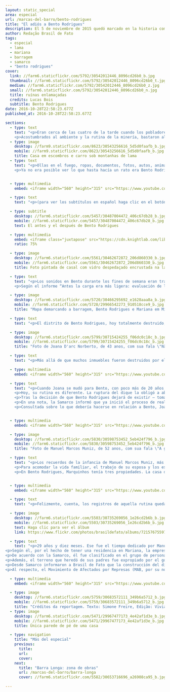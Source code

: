 ```yaml
---
layout: static_special
area: especial
url: /marcas-del-barro/bento-rodrigues
title: "El adiós a Bento Rodrigues"
description: El 5 de noviembre de 2015 quedó marcado en la historia como el día del mayor desastre ambiental de Brasil
author: Redação Brasil de Fato
tags:
  - especial
  - lama
  - mariana
  - barragem
  - samarco
  - "bento rodrigues"
cover:
  link: //farm6.staticflickr.com/5792/30542012446_8096cd26b0_b.jpg
  thumbnail: //farm6.staticflickr.com/5792/30542012446_8096cd26b0_t.jpg
  medium: //farm6.staticflickr.com/5792/30542012446_8096cd26b0_z.jpg
  small: //farm6.staticflickr.com/5792/30542012446_8096cd26b0_n.jpg
  title: ruínas enlamaçadas
  credits: Lucas Bois
  subtitle: Bento Rodrigues
date: 2016-10-28T22:58:23.677Z
published_at: 2016-10-28T22:58:23.677Z

sections:
  - type: text
    text: "<p>Eran cerca de las cuatro de la tarde cuando los pobladores de Bento Rodrigues, pequeño pueblo de la ciudad de Mariana, en el estado de Minas Gerais, comenzaron a sentir movimientos extraños. Entre los más de 600 habitantes los gritos se expandieron rápidamente. “¡El dique reventó!”, decían algunos de los vecinos que en medio de las corridas alertaban sobre el feroz barro con desechos que pronto afectaría al pueblo; que surgió en el siglo  XVIII, tornándose uno de los primeros espacios de minería en el estado.</p>
    <p>Acostumbrados al ambiente y la rutina de la minería, bastaron algunos segundos para que los pobladores entendieran que el dique de Fundão, perteneciente a la  minera Samarco (un emprendimiento conjunto de las empresas Vale y BHP Billiton), se había roto. Mismo los que se negaron a creer de inmediato en lo que pasaba – al no haber oído ningún aviso oficial ni alerta sonora – no demoraron mucho en percibir la gravedad de la situación.</p>"
  - type: image
    desktop: //farm9.staticflickr.com/8623/30543256616_5d5d0faafb_b.jpg
    mobile: //farm9.staticflickr.com/8623/30543256616_5d5d0faafb_b.jpg
    title: Casa em escombros e carro sob montanhas de lama
  - type: text
    text: "<p>Ollas en el fuego, ropas, documentos, fotos, autos, animales, todo quedó atrás para llegar a las partes más altas del pueblo. En medio de la desolación y la búsqueda de noticias sobre el paradero de amigos, parientes y vecinos, hubo quienes pudieron parar y entre lágrimas observar como la avalancha de barro destruía calles, casas, la escuela y el centro de salud.</p>
    <p>Ya no era posible ver lo que hasta hacía un rato era Bento Rodrigues. Salvo por algunos autos y techos que se movían sin rumbo en el río de barro. De las 200 casas, poco más de veinte quedaron en pie. Entre pobladores y trabajadores de la minera murieron 19 personas. En pocos minutos, tragados por el barro, se hundieron y perdieron objetos personales, plantaciones, hogares, memorias y vidas. Fue el adiós a Bento Rodrigues.</p>"


  - type: multimedia
    embed: <iframe width="560" height="315" src="https://www.youtube.com/embed/cy-1G6Js3cc" frameborder="0" allowfullscreen></iframe>

  - type: text
    text: "<p>(para ver los subtítulos en español haga clic en el botón abajo al lado de configuraciones)</p>"

  - type: subtitle
    desktop: //farm6.staticflickr.com/5457/30487004472_406c67db28_b.jpg
    mobile: //farm6.staticflickr.com/5457/30487004472_406c67db28_b.jpg
    text: El antes y el después de Bento Rodrigues

  - type: multimedia
    embed: <iframe class="juxtapose" src="https://cdn.knightlab.com/libs/juxtapose/latest/embed/index.html?uid=9a91474c-88df-11e5-a524-0e7075bba956" width="100%" height="747px" frameborder="0"></iframe>
    ratio: 75%

  - type: image
    desktop: //farm6.staticflickr.com/5561/30462672872_206d860330_b.jpg
    mobile: //farm6.staticflickr.com/5561/30462672872_206d860330_b.jpg
    title: Foto pintada de casal com vidro despedaçado encrustada na lama

  - type: text
    text: "<p>Los sonidos en Bento durante los fines de semana eran tradicionales: niños jugando por las calles, pequeñas charlas con vecinos y amigos en los frentes de las casas, fiestas y reuniones familiares. Con todo bajo el barro, el 6 de noviembre era para ser el día más silencioso del pequeño pueblo minero. Pero esta vez el ambiente de Bento Rodrigues se llenó de ruido de helicópteros y grupos de rescate, que circulaban en busca de sobrevivientes.</p>
    <p>Según el informe “Antes la carga era más ligera: evaluación de los aspectos económicos, políticos y sociales del desastre de la Samarco/Vale/BHP en Mariana (MG)”, del Grupo Política, Economía, Minería, Ambiente y Sociedad (PoEMAS), el barro de desechos causó “destrucción socioambiental por 663 km en los ríos Gualaxo del Norte, Carmo, y Doce, hasta llegar a la desembocadura del último, donde entró 80 km2 en el mar”.</p>"

  - type: image
    desktop: //farm6.staticflickr.com/5720/30466295692_e1628aaa8a_b.jpg
    mobile: //farm6.staticflickr.com/5728/29966542273_910518cce9_b.jpg
    title: "Mapa demarcando a barragem, Bento Rodrigues e Mariana em Minas Gerais"

  - type: text
    text: "<p>El distrito de Bento Rodrigues, hoy totalmente destruido, fue apenas el primer lugar afectado, y por lo tanto, una de las paradas del equipo de Brasil de Fato para el especial Las marcas del barro – Un año de resistencia en la cuenca del Río Doce.</p><p>“Ahí era la casa de Paulo César, ahí la de Doña Geralda, ahí el terreno de mi suegro, un poco más allá el bar de la Sandra, y aquí la casa de Joaquim”, dice Joana D'arc Norberto, de 43 años, al comenzar la charla, mientras recorre lo que quedó de Bento Rodrigues, casi un año después de lo ocurrido.</p>"

  - type: image
    desktop: //farm6.staticflickr.com/5799/30715424255_f06dc0c18c_b.jpg
    mobile: //farm6.staticflickr.com/5799/30715424255_f06dc0c18c_b.jpg
    title: "Foto de Joana D'arc Norberto, de 43 anos, com sua fala \"Não estava em casa quando tudo aconteceu. Um genro me ligou e disse: 'ei, Joana, acabou Bento, morreu todo mundo'\""

  - type: text
    text: "<p>Más allá de que muchos inmuebles fueron destruidos por el barro, o han desaparecido completamente del mapa, los más de veinte años viviendo en el distrito le garantizan a la dueña de casa la minuciosidad en la memoria. Los lugares exactos de las casas de los afectados todavía son recordados.</p><p>Fueron pocas las pertenencias recuperadas por Joana y su familia. Aunque su casa haya sido una de las pocas que no fue afectada directamente por el aluvión – ya que se ubica en la parte alta del poblado –, pasaron días hasta que ella y sus vecinos pudieron volver al lugar, y muchas de sus pertenencias fueron robadas.</p><p>\"Nosotros siempre pedíamos para entrar allá, para sacar alguna cosa, pensando en que cuando Dios nos bendijera y tuviéramos una nueva casa, pudiéramos llevar algo. Pero no se podía entrar. Hoy no tenemos más nada, porque los otros saquearon todo\", se lamenta.</p><p>Madre de seis hijos, Joana camina por la antigua casa recordando cómo fue algún día. (ver video). Cada vez que vuelvo aquí es una tristeza\", dice, aunque asegura que igual trata de volver siempre que es posible a Bento Rodrigues. Todavía tiene la esperanza de rescatar alguna esperanza, alguna memoria.</p>"

  - type: multimedia
    embed: <iframe width="560" height="315" src="https://www.youtube.com/embed/z1yucpZvuL8" frameborder="0" allowfullscreen></iframe>

  - type: text
    text: "<p>Cuando Joana se mudó para Bento, con poco más de 20 años, estaba embarazada de su primer hijo. La vida en el pequeño pueblo se convirtió en la vida que siempre quiso. Uno de sus recuerdos más felices es pasear a caballo.  El trayecto de dos horas hasta el centro de Mariana, que hacía en carroza, le permitía admirar el paisaje, que recuerda lindo.</p>
    <p>Hoy, su rutina es diferente. La ruptura del dique la obligó a abandonar la vida rural, y a vivir junto a su familia en un hotel por más de un mes. En diciembre de 2015, se mudaron para una chacra en Mariana, donde, de a poco, han conseguido recuperar parte de la antigua rutina.  “Algunas cosas conseguimos recuperar, pero otras no”, dice, recordando los caballos, las mulas, gallinas y plantaciones que se llevó el barro.</p>
    <p>Tras la decisión de que Bento Rodrigues dejará de existir – tomada en una asamblea realizada en setiembre –, una comunidad será construida por la Samarco en un nuevo terreno. “Ellos están moviendo aquí, y nosotros estamos quedando para atrás. Eso que ellos están moviendo, yo creo que debe ser para darnos nuestras casas. Y todos nosotros todavía las estamos esperando”, se desahoga la matriarca, mientras camina entre los restos y ve camiones que pasan (ver capítulo 2).</p>
    <p>En una nota, la Samarco informó que ya inició el proceso de realojamiento y reconstrucción de las comunidades afectadas en Bento Rodrigues, Paracatu de Baixo y Gesteira. “Las familias ya eligieron los terrenos donde los nuevos distritos serán construidos. Las obras serán entregadas de aquí a 2019”, afirma la minera.</p>
    <p>Consultada sobre lo que debería hacerse en relación a Bento, Joana es categórica: “yo creo que se debería dejar para ser una ciudad histórica, para preservar la memoria de todo el mundo”.</p>"


  - type: multimedia
    embed: <iframe width="560" height="315" src="https://www.youtube.com/embed/4j2PAsEEKOs" frameborder="0" allowfullscreen></iframe>

  - type: image
    desktop: //farm6.staticflickr.com/5830/30598753452_5eb424f796_b.jpg
    mobile: //farm6.staticflickr.com/5830/30598753452_5eb424f796_b.jpg
    title: "Foto de Manuel Marcos Muniz, de 52 anos, com sua fala \"A gente acha que já passou, que já acabou, mas tem dia que a gente só vive em função da tragédia da Samarco, do rompimento da barragem\""

  - type: text
    text: "<p>Los recuerdos de la infancia de Manuel Marcos Muniz, más conocido como Marquinhos, son de Bento Rodrigues. Los aprendizajes del campo vinieron de sus padres, que se mudaron para el pequeño poblado cuando él todavía era un niño. La rutina de la familia era guiada por la crianza de animales y las plantaciones alrededor de la casa.</p><p>Las transformaciones del poblado minero ocurrieron al compás de los cambios en su vida. Inicio de los estudios, la primera novia, el casamiento, el nacimiento de su única hija. Jubilado y con 52 años, a cada recuerdo rastreado en su memoria, un relato sobre Bento. “Las raíces estaban todas ahí”, dice.</p>
    <p>Para acomodar la vida familiar, el trabajo de su esposa y los estudios de su hija, al inicio de los años 2000 la rutina pasó a dividirse entre Bento Rodrigues y el centro del municipio de Mariana, donde también construyeron una casa. La crianza de gallinas, cerdos y el cultivo permanecieron en el pequeño distrito, al cuidado de uno de sus hermanos. Los fines de semana el propio Marquinhos se responsabilizaba de la plantación, y aprovechaba la vida en el campo con su familia.</p>
    <p>En Bento Rodrigues, Marquinhos tenía tres propiedades. La casa de sus padres, como herencia dividida entre él y siete hermanos, y dos terrenos. Una vez jubilado, y con su hija crecida, el plan era volver, ya que pretendía pasar el resto de su vida. Ver la destrucción después de que el barro pasó es “un sueño interrumpido”, se lamenta. Una marca para toda la vida; dice del momento en el que supo que Bento no existiría más (ver video).</p>"


  - type: multimedia
    embed: <iframe width="560" height="315" src="https://www.youtube.com/embed/Gii1uTncPxE" frameborder="0" allowfullscreen></iframe>

  - type: text
    text: "<p>Felizmente, cuenta, los registros de aquella rutina quedaron a salvo en las fotografías que guardaban en su casa en Mariana. No todo se perdió en el barro.</p>"

  - type: image
    desktop: //farm6.staticflickr.com/5503/30735269056_1e26cd2b6b_b.jpg
    mobile: //farm6.staticflickr.com/5503/30735269056_1e26cd2b6b_b.jpg
    text: Haga clic para ver el álbum
    link: https://www.flickr.com/photos/brasildefato/albums/72157675597652176

  - type: text
    text: "<p>29 años y diez meses. Ese fue el tiempo dedicado por Manuel Marcos a trabajar para la Samarco, empresa en la que fue operador e hizo el mantenimiento de bombas en el mineroducto. Un año después de la ruptura del dique, tiene una posición crítica hacia la minera.</p>
<p>Según él, por el hecho de tener una residencia en Mariana, la empresa no lo reconoce como afectado directo de Bento Rodrigues. A pesar de que Marquinhos recibe la tarjeta de auxilio financiero, paga mensualmente, el jubilado no fue incluido en el grupo de pobladores afectados que recibieron 20 mil reales de indemnización por vivir en la comunidad.</p>
<p>De acuerdo con la Samarco, él fue clasificado en el grupo de personas que apenas tenían terrenos o inmuebles, o sea, no vivían en Bento Rodrigues. Estos propietarios recibieron el valor de 10 mil reales como indemnización anticipada. Marquinhos se negó a ser incluido en ese grupo, por discrepar con la empresa, ya que mantenía una vida regular en el distrito.</p>
<p>Además, el terreno que heredó de sus padres fue expropiado por el gobernador de Minas Gerais, Fernando Pimentel (PT) que, en setiembre de este año, firmó un requerimiento administrativo de terrenos en el distrito de Bento Rodrigues para que la minera construya el dique S4.</p>
<p>Desde Samarco informaron a Brasil de Fato que la construcción del dique S4 fue autorizada por decreto del gobierno de Minas Gerais, y que, “en la práctica, establece el requerimiento administrativo de los terrenos, que afecta la posesión pero no la propiedad”. Y agregan, que “corresponderá a Samarco dar al Estado los recursos para la indemnización por el uso del área, de acuerdo con los procedimientos que sean definidos por el gobierno”.</p>
<p>Al respecto, el Movimiento de Afectados por Represas (MAB, por su nombre en portugués), se posicionó diciendo que la acción del gobierno estadual apenas simboliza “un Estado rehén de los intereses privados de las mineras trasnacionales”.</p>"

  - type: multimedia
    embed: <iframe width="560" height="315" src="https://www.youtube.com/embed/u-ddXSEut9A" frameborder="0" allowfullscreen></iframe>

  - type: image
    desktop: //farm6.staticflickr.com/5759/30683572111_349b6a5712_b.jpg
    mobile: //farm6.staticflickr.com/5759/30683572111_349b6a5712_b.jpg
    title: "Créditos da reportagem. Texto: Simone Freire, Edição: Viviana Fernandes, Vídeo e Foto: José Eduardo Bernardes e Guilherme Weimann, Arte: Wilcker Morais"
  - type: image
    desktop: //farm6.staticflickr.com/5471/29967477173_4e42af1d3e_b.jpg
    mobile: //farm6.staticflickr.com/5471/29967477173_4e42af1d3e_b.jpg
    title: Única parede de pé de uma casa

  - type: navigation
    title: "Más del especial"
    previous:
      title:
      url:
      cover:
    next:
      title: "Barra Longa: zona de obras"
      url: /marcas-del-barro/barra-longa
      cover: //farm6.staticflickr.com/5582/30653716696_a26908ca95_b.jpg

---
```

